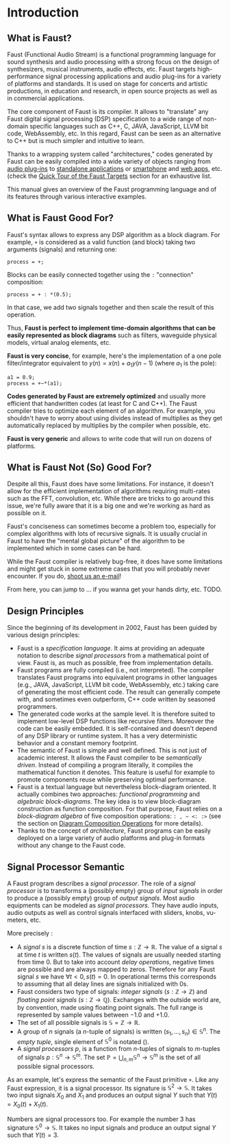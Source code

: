 <!-- doc-begin -->

# Introduction 

## What is Faust?

Faust (Functional Audio Stream) is a functional programming language for sound 
synthesis and audio processing with a strong focus on the design of 
synthesizers, musical instruments, audio effects, etc. Faust targets 
high-performance signal processing applications and audio plug-ins for 
a variety of platforms and standards. It is used on stage for concerts and 
artistic productions, in education and research, in open source projects as 
well as in commercial applications.

The core component of Faust is its compiler. It allows to "translate" any Faust 
digital signal processing (DSP) specification to a wide range of non-domain 
specific languages such as C++, C, JAVA, JavaScript, LLVM bit code, WebAssembly, 
etc. In this regard, Faust can be seen as an alternative to C++ but is much 
simpler and intuitive to learn. 

Thanks to a wrapping system called "architectures," codes generated by Faust 
can be easily compiled into a wide variety of objects ranging from 
[audio plug-ins](TODO-tutorial) to [standalone applications](TODO-tutorial) or 
[smartphone](TODO-tutorial) and [web apps](TODO-tutorial), etc. (check the 
[Quick Tour of the Faust Targets](#a-quick-tour-of-the-faust-targets) section
for an exhaustive list.

This manual gives an overview of the Faust programming language and of its 
features through various interactive examples.

## What is Faust Good For?

Faust's syntax allows to express any DSP algorithm as a block diagram. For 
example, `+` is considered as a valid function (and block) taking two arguments 
(signals) and returning one:

<!-- faust-run -->
```
process = +;
```
<!-- /faust-run -->

Blocks can be easily connected together using the `:` "connection" composition:

<!-- faust-run -->
```
process = + : *(0.5);
```
<!-- /faust-run -->

In that case, we add two signals together and then scale the result of this 
operation.

Thus, **Faust is perfect to implement time-domain algorithms that can be easily 
represented as block diagrams** such as filters, waveguide physical models, 
virtual analog elements, etc.

**Faust is very concise**, for example, here's the implementation of a one pole 
filter/integrator equivalent to $y(n) = x(n) + a_{1}y(n-1)$ (where $a_{1}$ is 
the pole):

<!-- faust-run -->
```
a1 = 0.9;
process = +~*(a1);
```
<!-- /faust-run -->

**Codes generated by Faust are extremely optimized** and usually more efficient 
that handwritten codes (at least for C and C++). The Faust compiler tries to 
optimize each element of an algorithm. For example, you shouldn't have to 
worry about using divides instead of multiplies as they get automatically 
replaced by multiplies by the compiler when possible, etc.

**Faust is very generic** and allows to write code that will run on dozens of 
platforms.

<!-- If we stick to this, we should also talk about the web capabilities: in
other words be a bit more specific here. -->

## What is Faust Not (So) Good For?

Despite all this, Faust does have some limitations. For instance, it doesn't 
allow for the efficient implementation of algorithms requiring multi-rates such 
as the FFT, convolution, etc. While there are tricks to go around this issue, 
we're fully aware that it is a big one and we're working as hard as possible on 
it.

Faust's conciseness can sometimes become a problem too, especially for complex 
algorithms with lots of recursive signals. It is usually crucial in Faust to 
have the "mental global picture" of the algorithm to be implemented which in 
some cases can be hard.

While the Faust compiler is relatively bug-free, it does have some limitations 
and might get stuck in some extreme cases that you will probably never 
encounter. If you do, [shoot us an e-mail](https://sourceforge.net/p/faudiostream/mailman/)!

From here, you can jump to ... if you wanna get your hands dirty, etc. TODO.

## Design Principles

Since the beginning of its development in 2002, Faust has been guided by
various design principles:

* Faust is a *specification language*. It aims at providing an adequate 
notation to describe *signal processors* from a mathematical point of view. 
Faust is, as much as possible, free from implementation details. 
* Faust programs are fully compiled (i.e., not interpreted). The compiler 
translates Faust programs into equivalent programs in other languages (e.g., 
JAVA, JavaScript, LLVM bit code, WebAssembly, etc.) taking care of generating 
the most efficient code. The result can generally compete with, and sometimes 
even outperform, C++ code written by seasoned programmers. 
* The generated code works at the sample level. It is therefore suited to 
implement low-level DSP functions like recursive filters. Moreover the code can 
be easily embedded. It is self-contained and doesn't depend of any DSP library 
or runtime system. It has a very deterministic behavior and a constant memory 
footprint. 
* The semantic of Faust is simple and well defined. This is not just of 
academic interest. It allows the Faust compiler to be *semantically driven*. 
Instead of compiling a program literally, it compiles the mathematical function 
it denotes. This feature is useful for example to promote components reuse 
while preserving optimal performance.  
* Faust is a textual language but nevertheless block-diagram oriented. It 
actually combines two approaches: *functional programming* and *algebraic 
block-diagrams*. The key idea is to view block-diagram construction as function 
composition. For that purpose, Faust relies on a *block-diagram algebra* of 
five composition operations: `: , ~ <: :>` (see the section on 
[Diagram Composition Operations](#diagram-composition-operations) for more
details).
* Thanks to the concept of *architecture*, Faust programs can be easily 
deployed on a large variety of audio platforms and plug-in formats without any 
change to the Faust code.

## Signal Processor Semantic

A Faust program describes a *signal processor*. The role of a *signal processor* 
is to transforms a (possibly empty) group of *input signals* in order to 
produce a (possibly empty) group of *output signals*. Most audio equipments can 
be modeled as *signal processors*. They have audio inputs, audio outputs as 
well as control signals interfaced with sliders, knobs, vu-meters, etc. 

More precisely :

* A *signal* $s$ is a discrete function of time 
$s:\mathbb{Z}\rightarrow\mathbb{R}$. The value of a signal $s$ at time $t$ is 
written $s(t)$. The values of signals are usually needed starting from time $0$. 
But to take into account *delay operations*, negative times are possible and 
are always mapped to zeros. Therefore for any Faust signal $s$ we have 
$\forall t<0, s(t)=0$. In operational terms this corresponds to assuming that 
all delay lines are signals initialized with $0$s. 
* Faust considers two type of signals: *integer signals* 
($s:\mathbb{Z}\rightarrow\mathbb{Z}$) and *floating point signals* 
($s:\mathbb{Z}\rightarrow\mathbb{Q}$). Exchanges with the outside world are, by 
convention, made using floating point signals. The full range is represented by 
sample values between $-1.0$ and $+1.0$.
* The set of all possible  signals is $\mathbb{S}=\mathbb{Z}\rightarrow\mathbb{R}$.
* A group of $n$ signals (a *n*-tuple of signals) is written 
$(s_{1},\ldots,s_{n})\in \mathbb{S}^{n}$. The *empty tuple*, single element of 
$\mathbb{S}^{0}$ is notated $()$.
* A *signal processors* $p$, is a function from *n*-tuples of signals to 
*m*-tuples of signals $p:\mathbb{S}^{n}\rightarrow\mathbb{S}^{m}$. The set 
$\mathbb{P}=\bigcup_{n,m}\mathbb{S}^{n}\rightarrow\mathbb{S}^{m}$ is the
set of all possible signal processors.

As an example, let's express the semantic of the Faust primitive `+`. Like any 
Faust expression, it is a signal processor. Its signature is
$\mathbb{S}^{2}\rightarrow\mathbb{S}$. It takes two input signals $X_0$ and 
$X_1$ and produces an output signal $Y$ such that $Y(t) = X_0(t)+X_1(t)$. 

Numbers are signal processors too. For example the number $3$ has signature  $\mathbb{S}^{0}\rightarrow\mathbb{S}$. It takes no input signals and produce an 
output signal $Y$ such that $Y(t) = 3$. 
